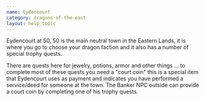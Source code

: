 ```yaml
---
name: Eydencourt
category: dragons-of-the-east
layout: help_topic
---
```

Eydencourt at 50, 50 is the main neutral town in the Eastern Lands, it is where you go to choose your dragon faction and it also has a number of special trophy quests.

There are quests here for jewelry, potions, armor and other things ... to complete most of these quests you need a "court coin" this is a special item that Eydencourt uses as payment and indicates you have performed a service/deed for someone at the town. The Banker NPC outside can provide a court coin by completing one of his trophy quests.